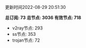 更新时间2022-08-29 20:51:30

**总订阅: 73**
**总节点: 3036**
**有效节点: 718**
- v2ray节点: 293
- ss节点: 353
- trojan节点: 72
